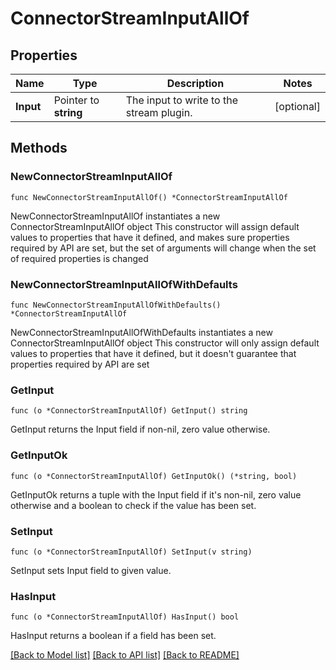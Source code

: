 # ConnectorStreamInputAllOf

## Properties

Name | Type | Description | Notes
------------ | ------------- | ------------- | -------------
**Input** | Pointer to **string** | The input to write to the stream plugin. | [optional] 

## Methods

### NewConnectorStreamInputAllOf

`func NewConnectorStreamInputAllOf() *ConnectorStreamInputAllOf`

NewConnectorStreamInputAllOf instantiates a new ConnectorStreamInputAllOf object
This constructor will assign default values to properties that have it defined,
and makes sure properties required by API are set, but the set of arguments
will change when the set of required properties is changed

### NewConnectorStreamInputAllOfWithDefaults

`func NewConnectorStreamInputAllOfWithDefaults() *ConnectorStreamInputAllOf`

NewConnectorStreamInputAllOfWithDefaults instantiates a new ConnectorStreamInputAllOf object
This constructor will only assign default values to properties that have it defined,
but it doesn't guarantee that properties required by API are set

### GetInput

`func (o *ConnectorStreamInputAllOf) GetInput() string`

GetInput returns the Input field if non-nil, zero value otherwise.

### GetInputOk

`func (o *ConnectorStreamInputAllOf) GetInputOk() (*string, bool)`

GetInputOk returns a tuple with the Input field if it's non-nil, zero value otherwise
and a boolean to check if the value has been set.

### SetInput

`func (o *ConnectorStreamInputAllOf) SetInput(v string)`

SetInput sets Input field to given value.

### HasInput

`func (o *ConnectorStreamInputAllOf) HasInput() bool`

HasInput returns a boolean if a field has been set.


[[Back to Model list]](../README.md#documentation-for-models) [[Back to API list]](../README.md#documentation-for-api-endpoints) [[Back to README]](../README.md)


